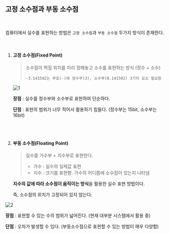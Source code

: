 ## 고정 소수점과 부동 소수점

<br>

컴퓨터에서 실수를 표현하는 방법은 `고정 소수점`과 `부동 소수점` 두가지 방식이 존재한다.

<br>

1. #### 고정 소수점(Fixed Point)

   > 소수점이 찍힐 위치를 미리 정해놓고 소수를 표현하는 방식 (정수 + 소수)
   >
   > ```
   > -3.141592는 부호(-)와 정수부(3), 소수부(0.141592) 3가지 요소 필요함
   > ```

   ![1](https://user-images.githubusercontent.com/62952295/186695702-b8c676ae-f108-497d-92fc-959863fb2204.png)

   **장점** : 실수를 정수부와 소수부로 표현하여 단순하다.

   **단점** : 표현의 범위가 너무 적어서 활용하기 힘들다. (정수부는 15bit, 소수부는 16bit)

   <br>

   <br>

2. #### 부동 소수점(Floating Point)

   > 실수를 가수부 + 지수부로 표현한다.
   >
   > - 가수 : 실수의 실제값 표현
   > - 지수 : 크기를 표현함. 가수의 어디쯤에 소수점이 있는지 나타냄

   **지수의 값에 따라 소수점이 움직이는 방식**을 활용한 실수 표현 방법이다.

   즉, 소수점의 위치가 고정되어 있지 않는다.

  ![2](https://user-images.githubusercontent.com/62952295/186695711-49a1c3c8-5490-47a0-9167-13b98b57437f.png)

   **장점** : 표현할 수 있는 수의 범위가 넓어진다. (현재 대부분 시스템에서 활용 중)

   **단점** :  오차가 발생할 수 있다. (부동소수점으로 표현할 수 있는 방법이 매우 다양함)
